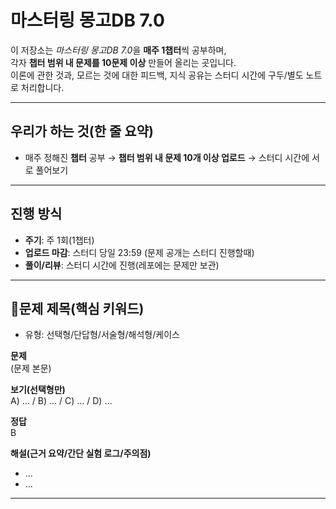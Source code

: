 # 마스터링 몽고DB 7.0 

이 저장소는 *마스터링 몽고DB 7.0*을 **매주 1챕터**씩 공부하며,  
각자 **챕터 범위 내 문제를 10문제 이상** 만들어 올리는 곳입니다.  
이론에 관한 것과, 모르는 것에 대한 피드백, 지식 공유는 스터디 시간에 구두/별도 노트로 처리합니다.

---

## 우리가 하는 것(한 줄 요약)
- 매주 정해진 **챕터** 공부 → **챕터 범위 내 문제 10개 이상 업로드** → 스터디 시간에 서로 풀어보기

---

## 진행 방식
- **주기**: 주 1회(1챕터)
- **업로드 마감**: 스터디 당일 23:59 (문제 공개는 스터디 진행할때)
- **풀이/리뷰**: 스터디 시간에 진행(레포에는 문제만 보관)

---


## 📌문제 제목(핵심 키워드)
- 유형: 선택형/단답형/서술형/해석형/케이스

**문제**  
(문제 본문)

**보기(선택형만)**  
A) … / B) … / C) … / D) …

**정답**  
B

**해설(근거 요약/간단 실험 로그/주의점)**
- …
- …
  
---
